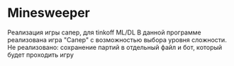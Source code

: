 # Minesweeper
Реализация игры сапер, для tinkoff ML/DL
В данной программе реализована игра "Сапер" с возможностью выбора уровня сложности.
Не реализовано: сохранение партий в отдельный файл и бот, который будет проходить игру
